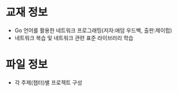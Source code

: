 # 교재 정보
- Go 언어를 활용한 네트워크 프로그래밍(저자:애덤 우드벡, 출판:제이펍)
- 네트워크 복습 및 네트워크 관련 표준 라이브러리 학습

# 파일 정보
- 각 주제(챕터)별 프로젝트 구성
